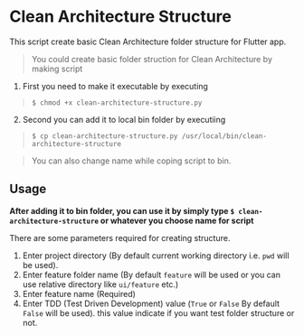 # Clean Architecture Structure
This script create basic Clean Architecture folder structure for Flutter app.

> You could create basic folder struction for Clean Architecture by making script

1. First you need to make it executable by executing
> `$ chmod +x clean-architecture-structure.py`

2. Second you can add it to local bin folder by executiing
> `$ cp clean-architecture-structure.py /usr/local/bin/clean-architecture-structure`

> You can also change name while coping script to bin.

## Usage

**After adding it to bin folder, you can use it by simply type `$ clean-architecture-structure` or whatever you choose name for script**

There are some parameters required for creating structure.

1. Enter project directory (By default current working directory i.e. `pwd` will be used).
2. Enter feature folder name (By default `feature` will be used or you can use relative directory like `ui/feature` etc.)
3. Enter feature name (Required)
4. Enter TDD (Test Driven Development) value (`True` or `False` By default `False` will be used). this value indicate if you want test folder structure or not.
